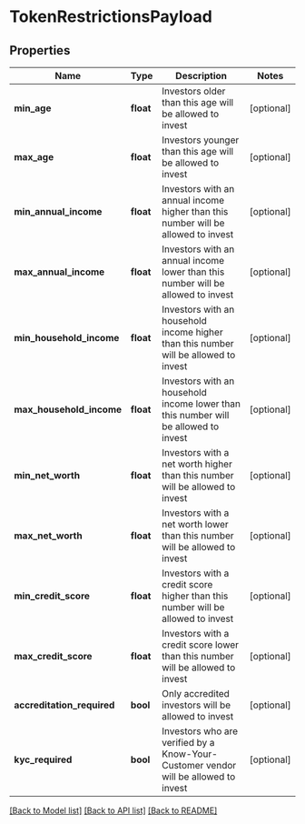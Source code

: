 # TokenRestrictionsPayload

## Properties
Name | Type | Description | Notes
------------ | ------------- | ------------- | -------------
**min_age** | **float** | Investors older than this age will be allowed to invest | [optional] 
**max_age** | **float** | Investors younger than this age will be allowed to invest | [optional] 
**min_annual_income** | **float** | Investors with an annual income higher than this number will be allowed to invest | [optional] 
**max_annual_income** | **float** | Investors with an annual income lower than this number will be allowed to invest | [optional] 
**min_household_income** | **float** | Investors with an household income higher than this number will be allowed to invest | [optional] 
**max_household_income** | **float** | Investors with an household income lower than this number will be allowed to invest | [optional] 
**min_net_worth** | **float** | Investors with a net worth higher than this number will be allowed to invest | [optional] 
**max_net_worth** | **float** | Investors with a net worth lower than this number will be allowed to invest | [optional] 
**min_credit_score** | **float** | Investors with a credit score higher than this number will be allowed to invest | [optional] 
**max_credit_score** | **float** | Investors with a credit score lower than this number will be allowed to invest | [optional] 
**accreditation_required** | **bool** | Only accredited investors will be allowed to invest | [optional] 
**kyc_required** | **bool** | Investors who are verified by a Know-Your-Customer vendor will be allowed to invest | [optional] 

[[Back to Model list]](../README.md#documentation-for-models) [[Back to API list]](../README.md#documentation-for-api-endpoints) [[Back to README]](../README.md)


